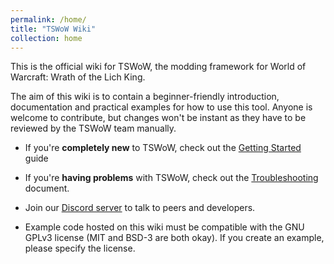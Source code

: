 ```yaml
---
permalink: /home/
title: "TSWoW Wiki"
collection: home
---
```


This is the official wiki for TSWoW, the modding framework for World of Warcraft: Wrath of the Lich King.

The aim of this wiki is to contain a beginner-friendly introduction, documentation and practical examples for how to use this tool.
Anyone is welcome to contribute, but changes won't be instant as they have to be reviewed by the TSWoW team manually.

- If you're **completely new** to TSWoW, check out the [Getting Started](../introduction/01-modding-introduction) guide

- If you're **having problems** with TSWoW, check out the [Troubleshooting](../documentation/troubleshooting/) document.

- Join our [Discord server](https://discord.gg/M89n6TZh9x) to talk to peers and developers.

- Example code hosted on this wiki must be compatible with the GNU GPLv3 license (MIT and BSD-3 are both okay). If you create an example, please specify the license.